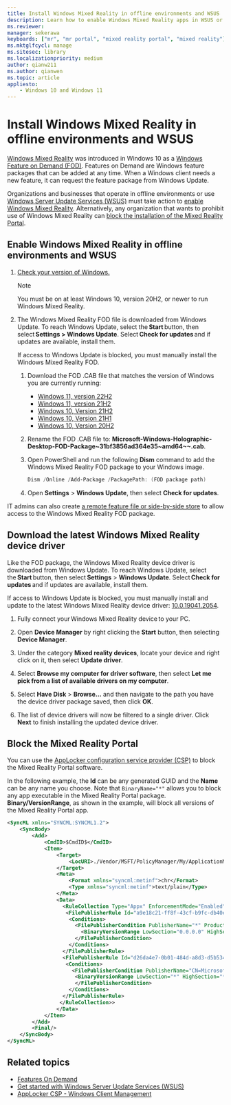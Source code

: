 ```yaml
---
title: Install Windows Mixed Reality in offline environments and WSUS 
description: Learn how to enable Windows Mixed Reality apps in WSUS or block the Windows Mixed Reality portal in enterprises.
ms.reviewer: 
manager: sekerawa
keyboards: ["mr", "mr portal", "mixed reality portal", "mixed reality"]
ms.mktglfcycl: manage
ms.sitesec: library
ms.localizationpriority: medium
author: qianw211
ms.author: qianwen
ms.topic: article
appliesto:
    - Windows 10 and Windows 11
---
```


# Install Windows Mixed Reality in offline environments and WSUS

[Windows Mixed Reality](https://www.microsoft.com/en-us/mixed-reality/windows-mixed-reality?rtc=1) was introduced in Windows 10 as a [Windows Feature on Demand (FOD)](/windows-hardware/manufacture/desktop/features-on-demand-v2--capabilities). Features on Demand are Windows feature packages that can be added at any time. When a Windows client needs a new feature, it can request the feature package from Windows Update.

Organizations and businesses that operate in offline environments or use [Windows Server Update Services (WSUS)](/windows-server/administration/windows-server-update-services/get-started/windows-server-update-services-wsus) must take action to [enable Windows Mixed Reality](#enable-windows-mixed-reality-in-offline-environments-and-wsus). Alternatively, any organization that wants to prohibit use of Windows Mixed Reality can [block the installation of the Mixed Reality Portal](#block-the-mixed-reality-portal).

## Enable Windows Mixed Reality in offline environments and WSUS

1. [Check your version of Windows.](https://support.microsoft.com/help/13443/windows-which-operating-system)

   >[!NOTE]
   >You must be on at least Windows 10, version 20H2, or newer to run Windows Mixed Reality.

2. The Windows Mixed Reality FOD file is downloaded from Windows Update. To reach Windows Update, select the **Start** button, then select **Settings > Windows Update**. Select **Check for updates** and if updates are available, install them. 

    If access to Windows Update is blocked, you must manually install the Windows Mixed Reality FOD.

    1. Download the FOD .CAB file that matches the version of Windows you are currently running:

        - [Windows 11, version 22H2](https://software-static.download.prss.microsoft.com/dbazure/988969d5-f34g-4e03-ac9d-1f9786c66749/Microsoft-Windows-Holographic-Desktop-FOD-Package~31bf3856ad364e35~amd64~~.cab)
        - [Windows 11, version 21H2](https://software-download.microsoft.com/download/sg/Microsoft-Windows-Holographic-Desktop-FOD-Package~31bf3856ad364e35~amd_64~~.cab)
        - [Windows 10, Version 21H2](https://nam06.safelinks.protection.outlook.com/?url=https%3A%2F%2Fsoftware-static.download.prss.microsoft.com%2Fpr%2Fdownload%2F6cf73b63%2FMicrosoft-Windows-Holographic-Desktop-FOD-Package~31bf3856ad364e35~amd64~~.cab&data=05%7C01%7Cqianwen%40microsoft.com%7C0be4ebb9d4cc44c4b14f08da851bb7e4%7C72f988bf86f141af91ab2d7cd011db47%7C0%7C0%7C637968651354980121%7CUnknown%7CTWFpbGZsb3d8eyJWIjoiMC4wLjAwMDAiLCJQIjoiV2luMzIiLCJBTiI6Ik1haWwiLCJXVCI6Mn0%3D%7C3000%7C%7C%7C&sdata=WpKCTq6HFK%2BzYSN6Z0a%2FxqErUeMc7a%2B2gTValRQxJo0%3D&reserved=0)
        - [Windows 10, Version 21H1](https://nam06.safelinks.protection.outlook.com/?url=https%3A%2F%2Fsoftware-static.download.prss.microsoft.com%2Fpr%2Fdownload%2F6cf73b63%2FMicrosoft-Windows-Holographic-Desktop-FOD-Package~31bf3856ad364e35~amd64~~.cab&data=05%7C01%7Cqianwen%40microsoft.com%7C0be4ebb9d4cc44c4b14f08da851bb7e4%7C72f988bf86f141af91ab2d7cd011db47%7C0%7C0%7C637968651354980121%7CUnknown%7CTWFpbGZsb3d8eyJWIjoiMC4wLjAwMDAiLCJQIjoiV2luMzIiLCJBTiI6Ik1haWwiLCJXVCI6Mn0%3D%7C3000%7C%7C%7C&sdata=WpKCTq6HFK%2BzYSN6Z0a%2FxqErUeMc7a%2B2gTValRQxJo0%3D&reserved=0)
        - [Windows 10, Version 20H2](https://nam06.safelinks.protection.outlook.com/?url=https%3A%2F%2Fsoftware-static.download.prss.microsoft.com%2Fpr%2Fdownload%2F6cf73b63%2FMicrosoft-Windows-Holographic-Desktop-FOD-Package~31bf3856ad364e35~amd64~~.cab&data=05%7C01%7Cqianwen%40microsoft.com%7C0be4ebb9d4cc44c4b14f08da851bb7e4%7C72f988bf86f141af91ab2d7cd011db47%7C0%7C0%7C637968651354980121%7CUnknown%7CTWFpbGZsb3d8eyJWIjoiMC4wLjAwMDAiLCJQIjoiV2luMzIiLCJBTiI6Ik1haWwiLCJXVCI6Mn0%3D%7C3000%7C%7C%7C&sdata=WpKCTq6HFK%2BzYSN6Z0a%2FxqErUeMc7a%2B2gTValRQxJo0%3D&reserved=0)

    1. Rename the FOD .CAB file to:  **Microsoft-Windows-Holographic-Desktop-FOD-Package~31bf3856ad364e35~amd64~~.cab**.

    1. Open PowerShell and run the following **Dism** command to add the Windows Mixed Reality FOD package to your Windows image.

        ```powershell
        Dism /Online /Add-Package /PackagePath: (FOD package path)
        ```

    1. Open **Settings** > **Windows Update**, then select **Check for updates**.

IT admins can also create [a remote feature file or side-by-side store](/previous-versions/windows/it-pro/windows-server-2012-R2-and-2012/jj127275(v=ws.11)#create-a-feature-file-or-side-by-side-store) to allow access to the Windows Mixed Reality FOD package.

## Download the latest Windows Mixed Reality device driver 

Like the FOD package, the Windows Mixed Reality device driver is downloaded from Windows Update. To reach Windows Update, select the **Start** button, then select **Settings** > **Windows Update**. Select **Check for updates** and if updates are available, install them. 
 
If access to Windows Update is blocked, you must manually install and update to the latest Windows Mixed Reality device driver: [10.0.19041.2054](https://download.microsoft.com/download/f/7/9/f79c7147-3ec1-4ae8-8d9c-259eb3dec4e5/HoloLensSensors_10.0.19041.2054/HoloLensSensors_10.0.19041.2054.zip).

1. Fully connect your Windows Mixed Reality device to your PC. 

2. Open **Device Manager** by right clicking the **Start** button, then selecting **Device Manager**. 
 
3. Under the category **Mixed reality devices**, locate your device and right click on it, then select **Update driver**. 

4. Select **Browse my computer for driver software**, then select **Let me pick from a list of available drivers on my computer**. 

5. Select **Have Disk** > **Browse...** and then navigate to the path you have the device driver package saved, then click **OK**. 
 
6. The list of device drivers will now be filtered to a single driver. Click **Next** to finish installing the updated device driver. 

## Block the Mixed Reality Portal

You can use the [AppLocker configuration service provider (CSP)](/windows/client-management/mdm/applocker-csp) to block the Mixed Reality Portal software.

In the following example, the **Id** can be any generated GUID and the **Name** can be any name you choose. Note that `BinaryName="*"` allows you to block any app executable in the Mixed Reality Portal package. **Binary/VersionRange**, as shown in the example, will block all versions of the Mixed Reality Portal app.

```xml
<SyncML xmlns="SYNCML:SYNCML1.2">
    <SyncBody>
        <Add>
            <CmdID>$CmdID$</CmdID>
            <Item>
                <Target>
                    <LocURI>./Vendor/MSFT/PolicyManager/My/ApplicationManagement/ApplicationRestrictions</LocURI>
                </Target>
                <Meta>
                    <Format xmlns="syncml:metinf">chr</Format>
                    <Type xmlns="syncml:metinf">text/plain</Type>
                </Meta>
                <Data>
                  <RuleCollection Type="Appx" EnforcementMode="Enabled">
                   <FilePublisherRule Id="a9e18c21-ff8f-43cf-b9fc-db40eed693ba" Name="(Default Rule) All signed packaged apps" Description="Allows members of the Everyone group to run packaged apps that are signed." UserOrGroupSid="S-1-1-0" Action="Allow">
                    <Conditions>
                      <FilePublisherCondition PublisherName="*" ProductName="*" BinaryName="*">
                        <BinaryVersionRange LowSection="0.0.0.0" HighSection="*" />
                      </FilePublisherCondition>
                    </Conditions>
                  </FilePublisherRule>
                  <FilePublisherRule Id="d26da4e7-0b01-484d-a8d3-d5b5341b2d55" Name="Block Mixed Reality Portal" Description="" UserOrGroupSid="S-1-1-0" Action="Deny">
                   <Conditions>
                     <FilePublisherCondition PublisherName="CN=Microsoft Windows, O=Microsoft Corporation, L=Redmond, S=Washington, C=US" ProductName="Microsoft.Windows.HolographicFirstRun" BinaryName="*">
                      <BinaryVersionRange LowSection="*" HighSection="*" />
                      </FilePublisherCondition>
                    </Conditions>
                  </FilePublisherRule>
                 </RuleCollection>>
                </Data>
            </Item>
        </Add>
        <Final/>
    </SyncBody>
</SyncML>
```


## Related topics

* [Features On Demand](/windows-hardware/manufacture/desktop/features-on-demand-v2--capabilities)
* [Get started with Windows Server Update Services (WSUS)](/windows-server/administration/windows-server-update-services/get-started/windows-server-update-services-wsus)
* [AppLocker CSP - Windows Client Management](/windows/client-management/mdm/applocker-csp)

 